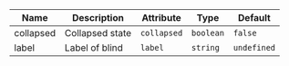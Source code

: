 | Name       | Description                   | Attribute        | Type                                      | Default             |
|------------|-------------------------------|------------------|-------------------------------------------|---------------------|
|<div className="Api__Table"> <div>collapsed</div> <div className="Api__Table Docs__Tags"></div></div>| Collapsed state | `collapsed` | `boolean` | `false` |
|<div className="Api__Table"> <div>label</div> <div className="Api__Table Docs__Tags"></div></div>| Label of blind | `label` | `string` | `undefined` |
